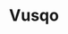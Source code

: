 ---
title: "Vusqo"
description: "The idea is to provide aspiring communicators, developers, designers, and photographers with a platform that compiles businesses working in digital media and related fields in El Salvador making it easier for them to know where to look for jobs or internships."
image: 'vusqo.png'
link: 'http://vusqo.com'
---